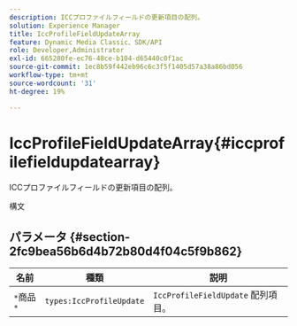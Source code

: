 ```yaml
---
description: ICCプロファイルフィールドの更新項目の配列。
solution: Experience Manager
title: IccProfileFieldUpdateArray
feature: Dynamic Media Classic、SDK/API
role: Developer,Administrator
exl-id: 665280fe-ec76-48ce-b104-d65440c0f1ac
source-git-commit: 1ec8b59f442eb96c6c3f5f1405d57a38a86bd056
workflow-type: tm+mt
source-wordcount: '31'
ht-degree: 19%

---
```


# IccProfileFieldUpdateArray{#iccprofilefieldupdatearray}

ICCプロファイルフィールドの更新項目の配列。

構文

## パラメータ {#section-2fc9bea56b6d4b72b80d4f04c5f9b862}

| 名前 | 種類 | 説明 |
|---|---|---|
| `*`商品`*` | `types:IccProfileUpdate` | `IccProfileFieldUpdate` 配列項目。 |
